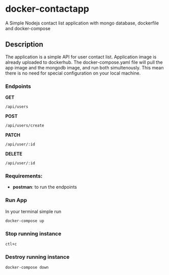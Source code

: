 # docker-contactapp
A Simple Nodejs contact list application with mongo database, dockerfile and docker-compose

## Description
The application is a simple API for user contact list.
Application image is already uploaded to dockerhub. 
The docker-compose.yaml file will pull the app image and the mongodb image, and run both simultenously. 
This mean there is no need for special configuration on your local machine.

### Endpoints

**GET**
```
/api/users
```

**POST**
```
/api/users/create
```

**PATCH**
```
/api/user/:id
```

**DELETE**
```
/api/user/:id
```


### Requirements:
- **postman**: to run the endpoints

### Run App
In your terminal simple run

```
docker-compose up
```

### Stop running instance

```
ctl+c
```

### Destroy running instance

```
docker-compose down
```
